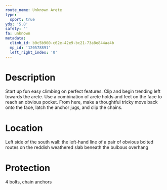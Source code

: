 ```yaml
---
route_name: Unknown Arete
type:
  sport: true
yds: '5.8'
safety: ''
fa: unknown
metadata:
  climb_id: b0c5b960-c62e-42e9-bc21-73a8e844aa4b
  mp_id: '120578891'
  left_right_index: '0'
---
```

# Description
Start up fun easy climbing on perfect features. Clip and begin trending left towards the arete. Use a combination of arete holds and feet on the face to reach an obvious pocket. From here, make a thoughtful tricky move back onto the face, latch the anchor jugs, and clip the chains.

# Location
Left side of the south wall: the left-hand line of a pair of obvious bolted routes on the reddish weathered slab beneath the bulbous overhang

# Protection
4 bolts, chain anchors
